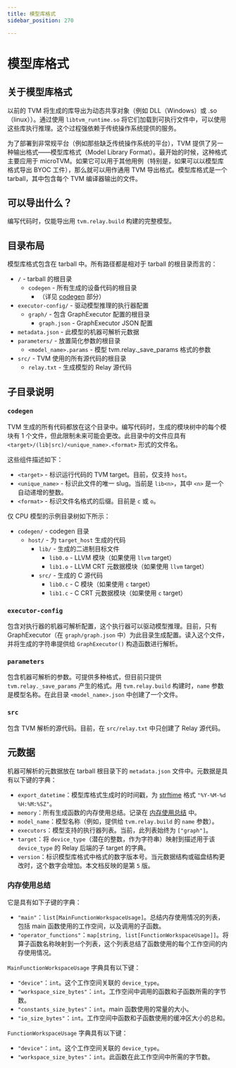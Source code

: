 ```yaml
---
title: 模型库格式
sidebar_position: 270

---
```


# 模型库格式

## 关于模型库格式

以前的 TVM 将生成的库导出为动态共享对象（例如 DLL（Windows）或 .so（linux））。通过使用 `libtvm_runtime.so` 将它们加载到可执行文件中，可以使用这些库执行推理。这个过程强依赖于传统操作系统提供的服务。

为了部署到非常规平台（例如那些缺乏传统操作系统的平台），TVM 提供了另一种输出格式——模型库格式（Model Library Format）。最开始的时候，这种格式主要应用于 microTVM。如果它可以用于其他用例（特别是，如果可以以模型库格式导出 BYOC 工件），那么就可以用作通用 TVM 导出格式。模型库格式是一个 tarball，其中包含每个 TVM 编译器输出的文件。

## 可以导出什么？

编写代码时，仅能导出用 `tvm.relay.build` 构建的完整模型。

## 目录布局

模型库格式包含在 tarball 中。所有路径都是相对于 tarball 的根目录而言的：

* `/` - tarball 的根目录
  * `codegen` - 所有生成的设备代码的根目录
    * （详见 [codegen](https://tvm.apache.org/docs/arch/model_library_format.html#codegen) 部分）
* `executor-config/` - 驱动模型推理的执行器配置
  * `graph/` - 包含 GraphExecutor 配置的根目录
    * `graph.json` - GraphExecutor JSON 配置
* `metadata.json` - 此模型的机器可解析元数据
* `parameters/` - 放置简化参数的根目录
  * `<model_name>.params` - 模型 tvm.relay._save_params 格式的参数
* `src/` - TVM 使用的所有源代码的根目录
  * `relay.txt` - 生成模型的 Relay 源代码

## 子目录说明

### `codegen`

TVM 生成的所有代码都放在这个目录中。编写代码时，生成的模块树中的每个模块有 1 个文件，但此限制未来可能会更改。此目录中的文件应具有 `<target>/(lib|src)/<unique_name>.<format>` 形式的文件名。

这些组件描述如下：

* `<target>` - 标识运行代码的 TVM target。目前，仅支持 `host`。
* `<unique_name>` - 标识此文件的唯一 slug。当前是 `lib<n>`，其中 `<n>` 是一个自动递增的整数。
* `<format>` - 标识文件名格式的后缀。目前是 `c` 或 `o`。

仅 CPU 模型的示例目录树如下所示：

* `codegen/` - codegen 目录
  * `host/` - 为 `target_host` 生成的代码
    * `lib/` - 生成的二进制目标文件
      * `lib0.o` - LLVM 模块（如果使用 `llvm` target）
      * `lib1.o` - LLVM CRT 元数据模块（如果使用 `llvm` target）
    * `src/` - 生成的 C 源代码
      * `lib0.c` - C 模块（如果使用 `c` target）
      * `lib1.c` - C CRT 元数据模块（如果使用 `c` target）

### `executor-config`

包含对执行器的机器可解析配置，这个执行器可以驱动模型推理。目前，只有 GraphExecutor（在 `graph/graph.json` 中）为此目录生成配置。读入这个文件，并将生成的字符串提供给 `GraphExecutor()` 构造函数进行解析。

### `parameters`

包含机器可解析的参数。可提供多种格式，但目前只提供 `tvm.relay._save_params` 产生的格式。用 `tvm.relay.build` 构建时，`name` 参数是模型名称。在此目录 `<model_name>.json` 中创建了一个文件。

### `src`

包含 TVM 解析的源代码。目前，在 `src/relay.txt` 中只创建了 Relay 源代码。

## 元数据

机器可解析的元数据放在 tarball 根目录下的 `metadata.json` 文件中。元数据是具有以下键的字典：

* `export_datetime`：模型库格式生成时的时间戳，为 [strftime](https://docs.python.org/3/library/datetime.html#strftime-strptime-behavior) 格式 `"%Y-%M-%d %H:%M:%SZ"`。
* `memory`：所有生成函数的内存使用总结。记录在 [内存使用总结](#memory-usage-summary) 中。
* `model_name`：模型名称（例如，提供给 `tvm.relay.build` 的 `name` 参数）。
* `executors`：模型支持的执行器列表。当前，此列表始终为 `["graph"]`。
* `target`：将 `device_type`（潜在的整数，作为字符串）映射到描述用于该 `device_type` 的 Relay 后端的子 target 的字典。
* `version`：标识模型库格式中格式的数字版本号。当元数据结构或磁盘结构更改时，这个数字会增加。本文档反映的是第 `5` 版。

### 内存使用总结

它是具有如下子键的字典：

* `"main"`：`list[MainFunctionWorkspaceUsage]`。总结内存使用情况的列表，包括 main 函数使用的工作空间，以及调用的子函数。
* `"operator_functions"`：`map[string, list[FunctionWorkspaceUsage]]`。将算子函数名称映射到一个列表，这个列表总结了函数使用的每个工作空间的内存使用情况。

`MainFunctionWorkspaceUsage` 字典具有以下键：

* `"device"`：`int`。这个工作空间关联的 `device_type`。
* `"workspace_size_bytes"`：`int`。工作空间中调用的函数和子函数所需的字节数。
* `"constants_size_bytes"`：`int`。main 函数使用的常量的大小。
* `"io_size_bytes"`：`int`。工作空间中函数和子函数使用的缓冲区大小的总和。

`FunctionWorkspaceUsage` 字典具有以下键：

* `"device"`：`int`。这个工作空间关联的 `device_type`。
* `"workspace_size_bytes"`：`int`。此函数在此工作空间中所需的字节数。
